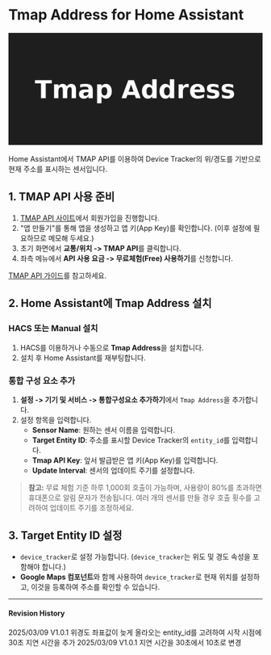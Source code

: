 # Tmap Address for Home Assistant

![Tmap Address Logo](images/logo.png)

Home Assistant에서 TMAP API를 이용하여 Device Tracker의 위/경도를 기반으로 현재 주소를 표시하는 센서입니다.

## 1. TMAP API 사용 준비

1. [TMAP API 사이트](https://openapi.sk.com/)에서 회원가입을 진행합니다.
2. "앱 만들기"를 통해 앱을 생성하고 앱 키(App Key)를 확인합니다. (이후 설정에 필요하므로 메모해 두세요.)
3. 초기 화면에서 **교통/위치 -> TMAP API**를 클릭합니다.
4. 좌측 메뉴에서 **API 사용 요금 -> 무료체험(Free) 사용하기**를 신청합니다.

[TMAP API 가이드](https://openapi.sk.com/products/detail?linkMenuSeq=122)를 참고하세요.

## 2. Home Assistant에 Tmap Address 설치

### HACS 또는 Manual 설치

1. HACS를 이용하거나 수동으로 **Tmap Address**을 설치합니다.
2. 설치 후 Home Assistant를 재부팅합니다.

### 통합 구성 요소 추가

1. **설정 -> 기기 및 서비스 -> 통합구성요소 추가하기**에서 `Tmap Address`을 추가합니다.
2. 설정 항목을 입력합니다.
   - **Sensor Name**: 원하는 센서 이름을 입력합니다.
   - **Target Entity ID**: 주소를 표시할 Device Tracker의 `entity_id`를 입력합니다.
   - **Tmap API Key**: 앞서 발급받은 앱 키(App Key)를 입력합니다.
   - **Update Interval**: 센서의 업데이트 주기를 설정합니다.

> **참고:** 무료 체험 기준 하루 1,000회 호출이 가능하며, 사용량이 80%를 초과하면 휴대폰으로 알림 문자가 전송됩니다. 여러 개의 센서를 만들 경우 호출 횟수를 고려하여 업데이트 주기를 조정하세요.

## 3. Target Entity ID 설정

- `device_tracker`로 설정 가능합니다. (`device_tracker`는 위도 및 경도 속성을 포함해야 합니다.)
- **Google Maps 컴포넌트**와 함께 사용하여 `device_tracker`로 현재 위치를 설정하고, 이것을 등록하여 주소를 확인할 수 있습니다.

---


#### Revision History

2025/03/09 V1.0.1 위경도 좌표값이 늦게 올라오는 entity_id를 고려하여 시작 시점에 30초 지연 시간을 추가
2025/03/09 V1.0.1 지연 시간을 30초에서 10초로 변경
